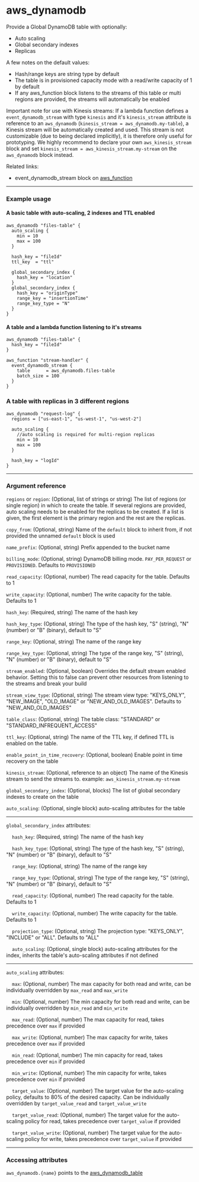 # aws_dynamodb

Provide a Global DynamoDB table with optionally:
- Auto scaling
- Global secondary indexes
- Replicas

A few notes on the default values:
- Hash/range keys are string type by default
- The table is in provisioned capacity mode with a read/write capacity of 1 by default
- If any aws_function block listens to the streams of this table or multi regions are provided, the streams will automatically be enabled

Important note for use with Kinesis streams:
If a lambda function defines a `event_dynamodb_stream` with type `kinesis` and it's `kinesis_stream` attribute is reference to an `aws_dynamodb` (`kinesis_stream = aws_dynamodb.my-table`), a Kinesis stream will be automatically created and used.
This stream is not customizable (due to being declared implicitly), it is therefore only useful for prototyping. 
We highly recommend to declare your own `aws_kinesis_stream` block and set `kinesis_stream = aws_kinesis_stream.my-stream` on the `aws_dynamodb` block instead.


Related links:
- event_dynamodb_stream block on [aws_function](./aws_function.md)

---

### Example usage

#### A basic table with auto-scaling, 2 indexes and TTL enabled
```hcl
aws_dynamodb "files-table" {
  auto_scaling {
    min = 10
    max = 100
  }

  hash_key = "fileId"
  ttl_key  = "ttl"

  global_secondary_index {
    hash_key = "location"
  }
  global_secondary_index {
    hash_key = "originType"
    range_key = "insertionTime"
    range_key_type = "N"
  }
}
```

#### A table and a lambda function listening to it's streams
```hcl
aws_dynamodb "files-table" {
  hash_key = "fileId"
}

aws_function "stream-handler" {
  event_dynamodb_stream {
    table      = aws_dynamodb.files-table
    batch_size = 100
  }
}
```

### A table with replicas in 3 different regions
```hcl
aws_dynamodb "request-log" {
  regions = ["us-east-1", "us-west-1", "us-west-2"]
  
  auto_scaling {
    //auto scaling is required for multi-region replicas
    min = 10
    max = 100
  }

  hash_key = "logId"
}
```

---

### Argument reference

`regions` or `region`: (Optional, list of strings or string) The list of regions (or single region) in which to create the table. If several regions are provided, auto scaling needs to be enabled for the replicas to be created.
If a list is given, the first element is the primary region and the rest are the replicas.

`copy_from`: (Optional, string) Name of the `default` block to inherit from, if not provided the unnamed `default` block is used

`name_prefix`: (Optional, string) Prefix appended to the bucket name

`billing_mode`: (Optional, string) DynamoDB billing mode. `PAY_PER_REQUEST` or `PROVISIONED`. Defaults to `PROVISIONED`

`read_capacity`: (Optional, number) The read capacity for the table. Defaults to 1

`write_capacity`: (Optional, number) The write capacity for the table. Defaults to 1

`hash_key`: (Required, string) The name of the hash key

`hash_key_type`: (Optional, string) The type of the hash key, "S" (string), "N" (number) or "B" (binary), default to "S"

`range_key`: (Optional, string) The name of the range key

`range_key_type`: (Optional, string) The type of the range key, "S" (string), "N" (number) or "B" (binary), default to "S"

`stream_enabled`: (Optional, boolean) Overrides the default stream enabled behavior. Setting this to false can prevent other resources from listening to the streams and break your build

`stream_view_type`: (Optional, string) The stream view type: "KEYS_ONLY", "NEW_IMAGE", "OLD_IMAGE" or "NEW_AND_OLD_IMAGES". Defaults to "NEW_AND_OLD_IMAGES"

`table_class`: (Optional, string) The table class: "STANDARD" or "STANDARD_INFREQUENT_ACCESS"

`ttl_key`: (Optional, string) The name of the TTL key, if defined TTL is enabled on the table.

`enable_point_in_time_recovery`: (Optional, boolean) Enable point in time recovery on the table

`kinesis_stream`: (Optional, reference to an object) The name of the Kinesis stream to send the streams to. example: `aws_kinesis_stream.my-stream`

`global_secondary_index`: (Optional, blocks) The list of global secondary indexes to create on the table

`auto_scaling`: (Optional, single block) auto-scaling attributes for the table


---

`global_secondary_index` attributes:

&nbsp;&nbsp;&nbsp;&nbsp;`hash_key`: (Required, string) The name of the hash key

&nbsp;&nbsp;&nbsp;&nbsp;`hash_key_type`: (Optional, string) The type of the hash key, "S" (string), "N" (number) or "B" (binary), default to "S"

&nbsp;&nbsp;&nbsp;&nbsp;`range_key`: (Optional, string) The name of the range key

&nbsp;&nbsp;&nbsp;&nbsp;`range_key_type`: (Optional, string) The type of the range key, "S" (string), "N" (number) or "B" (binary), default to "S"

&nbsp;&nbsp;&nbsp;&nbsp;`read_capacity`: (Optional, number) The read capacity for the table. Defaults to 1

&nbsp;&nbsp;&nbsp;&nbsp;`write_capacity`: (Optional, number) The write capacity for the table. Defaults to 1

&nbsp;&nbsp;&nbsp;&nbsp;`projection_type`: (Optional, string) The projection type: "KEYS_ONLY", "INCLUDE" or "ALL". Defaults to "ALL"

&nbsp;&nbsp;&nbsp;&nbsp;`auto_scaling`: (Optional, single block) auto-scaling attributes for the index, inherits the table's auto-scaling attributes if not defined


---

`auto_scaling` attributes:

&nbsp;&nbsp;&nbsp;&nbsp;`max`: (Optional, number) The max capacity for both read and write, can be individually overridden by `max_read` and `max_write`

&nbsp;&nbsp;&nbsp;&nbsp;`min`: (Optional, number) The min capacity for both read and write, can be individually overridden by `min_read` and `min_write`

&nbsp;&nbsp;&nbsp;&nbsp;`max_read`: (Optional, number) The max capacity for read, takes precedence over `max` if provided

&nbsp;&nbsp;&nbsp;&nbsp;`max_write`: (Optional, number) The max capacity for write, takes precedence over `max` if provided

&nbsp;&nbsp;&nbsp;&nbsp;`min_read`: (Optional, number) The min capacity for read, takes precedence over `min` if provided

&nbsp;&nbsp;&nbsp;&nbsp;`min_write`: (Optional, number) The min capacity for write, takes precedence over `min` if provided

&nbsp;&nbsp;&nbsp;&nbsp;`target_value`: (Optional, number) The target value for the auto-scaling policy, defaults to 80% of the desired capacity. Can be individually overridden by `target_value_read` and `target_value_write`

&nbsp;&nbsp;&nbsp;&nbsp;`target_value_read`: (Optional, number) The target value for the auto-scaling policy for read, takes precedence over `target_value` if provided

&nbsp;&nbsp;&nbsp;&nbsp;`target_value_write`: (Optional, number) The target value for the auto-scaling policy for write, takes precedence over `target_value` if provided


---

### Accessing attributes

`aws_dynamodb.{name}` points to the [aws_dynamodb_table](https://registry.terraform.io/providers/hashicorp/aws/latest/docs/resources/dynamodb_table#attributes-reference)
